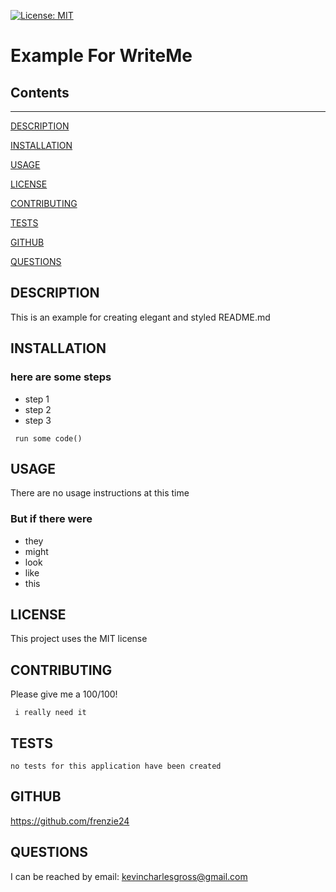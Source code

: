 [![License: MIT](https://img.shields.io/badge/License-MIT-yellow.svg)](https://opensource.org/licenses/MIT)
# Example For WriteMe

## Contents
- - - - - - - - 
[DESCRIPTION](#DESCRIPTION)

[INSTALLATION](#INSTALLATION)

[USAGE](#USAGE)

[LICENSE](#LICENSE)

[CONTRIBUTING](#CONTRIBUTING)

[TESTS](#TESTS)

[GITHUB](#GITHUB)

[QUESTIONS](#QUESTIONS)

## DESCRIPTION
This is an example for creating elegant and styled README.md

## INSTALLATION
### here are some steps

- step 1 
- step 2
- step 3

```
 run some code()
```

## USAGE
There are no usage instructions at this time

### But if there were

- they
- might 
- look
- like
- this

## LICENSE
This project uses the MIT license

## CONTRIBUTING
Please give me a 100/100!

```
 i really need it
```

## TESTS
```
no tests for this application have been created
```

## GITHUB
https://github.com/frenzie24

## QUESTIONS
I can be reached by email:
kevincharlesgross@gmail.com

